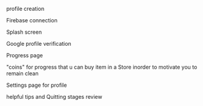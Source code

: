 profile creation

Firebase connection

Splash screen

Google profile verification

Progress page

"coins" for progress that u can buy item in a Store inorder to motivate you to remain  clean

Settings page for profile 

helpful tips and Quitting stages review
